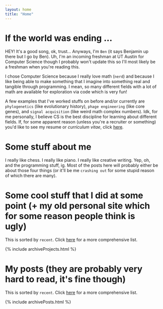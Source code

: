 ```yaml
---
layout: home
title: "Home"
---
```


# If the world was ending ...

HEY! It's a good song, ok, trust... Anyways, I'm `Ben` (it says Benjamin up there but I go by Ben). Uh, I'm an incoming freshman at UT Austin for Computer Science though I probably won't update this so I'll most likely be a freshman when you're reading this. 

I chose Computer Science because I really love math (`nerd`) and because I like being able to make something that I imagine into something real and tangible through programming. I mean, so many different fields with a lot of math are available for exploration via code which is very fun! 

A few examples that I've worked stuffs on before and/or currently are `phylogenetics` (like evolutionary history), `phage engineering` (like core genes), and `signal acquisition` (like weird math complex numbers). Idk, for me personally, I believe CS is the best discipline for learning about different fields. If, for some apparent reason (unless you're a recruiter or something) you'd like to see my resume or _curriculum vitae_, click [here](/cv/).

# Some stuff about me

I really like chess. I really like piano. I really like creative writing. Yep, oh, and the programming stuff, ig. Most of the posts here will probably either be about those four things (or it'll be me `crashing out` for some stupid reason of which there are many).

# Some cool stuff that I did at some point (+ my old personal site which for some reason people think is ugly)

This is sorted by `recent`. Click [here](/projects/) for a more comprehensive list.

{% include archiveProjects.html %}

# My posts (they are probably very hard to read, it's fine though)

This is sorted by `recent`. Click [here](/posts/) for a more comprehensive list.

{% include archivePosts.html %}
